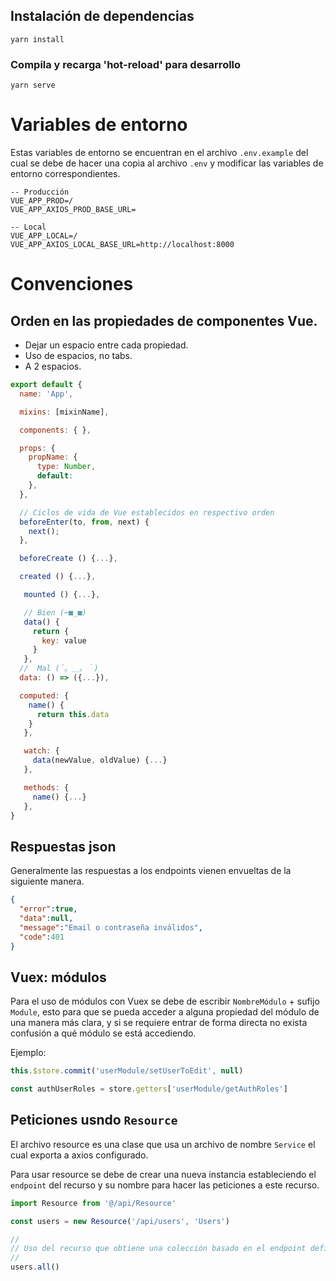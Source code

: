 ## Instalación de dependencias
```
yarn install
```

### Compila y recarga 'hot-reload' para desarrollo
```
yarn serve
```

# Variables de entorno
Estas variables de entorno se encuentran en el archivo `.env.example` del cual se debe de hacer una copia al archivo `.env` y modificar las variables de entorno correspondientes.

```
-- Producción
VUE_APP_PROD=/
VUE_APP_AXIOS_PROD_BASE_URL=

-- Local
VUE_APP_LOCAL=/
VUE_APP_AXIOS_LOCAL_BASE_URL=http://localhost:8000
```

# Convenciones 

## Orden en las propiedades de componentes Vue.
- Dejar un espacio entre cada propiedad.
- Uso de espacios, no tabs.
- A 2 espacios.

```javascript
export default {
  name: 'App',

  mixins: [mixinName],

  components: { },

  props: {
    propName: {
      type: Number,
      default:
    },
  },

  // Ciclos de vida de Vue establecidos en respectivo orden
  beforeEnter(to, from, next) {
    next();
  },

  beforeCreate () {...},

  created () {...},

   mounted () {...},

   // Bien (⌐■_■)
   data() {
     return {
       key: value
     }
   },
  //  Mal (´。＿。｀)
  data: () => ({...}),

  computed: {
    name() {
      return this.data
    }
   },

   watch: {
     data(newValue, oldValue) {...}
   },

   methods: {
     name() {...}
   },
}
```

## Respuestas json
Generalmente las respuestas a los endpoints vienen envueltas de la siguiente manera.

```json
{
  "error":true,
  "data":null,
  "message":"Email o contraseña inválidos",
  "code":401
}
```

## Vuex: módulos
Para el uso de módulos con Vuex se debe de escribir `NombreMódulo` + sufijo `Module`, esto para que se pueda acceder a alguna propiedad del módulo de una manera más clara, y si se requiere entrar de forma directa no exista confusión a qué módulo se está accediendo.

Ejemplo: 
```javascript
this.$store.commit('userModule/setUserToEdit', null)

const authUserRoles = store.getters['userModule/getAuthRoles']
```


## Peticiones usndo `Resource`
El archivo resource es una clase que usa un archivo de nombre `Service` el cual exporta a axios configurado.

Para usar resource se debe de crear una nueva instancia estableciendo el `endpoint` del recurso y su nombre para hacer las peticiones a este recurso.

```javascript
import Resource from '@/api/Resource'

const users = new Resource('/api/users', 'Users')

// 
// Uso del recurso que obtiene una colección basado en el endpoint definido.
// 
users.all()
```